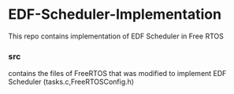 # EDF-Scheduler-Implementation
This repo contains implementation of EDF Scheduler in Free RTOS
### src 
contains the files of FreeRTOS that was modified to implement EDF Scheduler (tasks.c,FreeRTOSConfig.h) 
